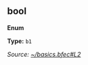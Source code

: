 <!-- THIS FILE WAS AUTOMATICALLY GENERATED -->

## bool

**Enum**

**Type:** <code>b1</code>

_Source: [~/basics.bfec#L2](https://github.com/kbjr/bfec/blob/schema-rework/examples/png/basics.bfec#L2)_


